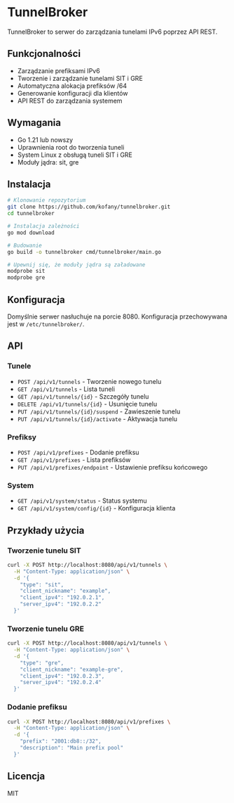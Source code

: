 # TunnelBroker

TunnelBroker to serwer do zarządzania tunelami IPv6 poprzez API REST.

## Funkcjonalności

- Zarządzanie prefiksami IPv6
- Tworzenie i zarządzanie tunelami SIT i GRE
- Automatyczna alokacja prefiksów /64
- Generowanie konfiguracji dla klientów
- API REST do zarządzania systemem

## Wymagania

- Go 1.21 lub nowszy
- Uprawnienia root do tworzenia tuneli
- System Linux z obsługą tuneli SIT i GRE
- Moduły jądra: sit, gre

## Instalacja

```bash
# Klonowanie repozytorium
git clone https://github.com/kofany/tunnelbroker.git
cd tunnelbroker

# Instalacja zależności
go mod download

# Budowanie
go build -o tunnelbroker cmd/tunnelbroker/main.go

# Upewnij się, że moduły jądra są załadowane
modprobe sit
modprobe gre
```

## Konfiguracja

Domyślnie serwer nasłuchuje na porcie 8080. Konfiguracja przechowywana jest w `/etc/tunnelbroker/`.

## API

### Tunele

- `POST /api/v1/tunnels` - Tworzenie nowego tunelu
- `GET /api/v1/tunnels` - Lista tuneli
- `GET /api/v1/tunnels/{id}` - Szczegóły tunelu
- `DELETE /api/v1/tunnels/{id}` - Usunięcie tunelu
- `PUT /api/v1/tunnels/{id}/suspend` - Zawieszenie tunelu
- `PUT /api/v1/tunnels/{id}/activate` - Aktywacja tunelu

### Prefiksy

- `POST /api/v1/prefixes` - Dodanie prefiksu
- `GET /api/v1/prefixes` - Lista prefiksów
- `PUT /api/v1/prefixes/endpoint` - Ustawienie prefiksu końcowego

### System

- `GET /api/v1/system/status` - Status systemu
- `GET /api/v1/system/config/{id}` - Konfiguracja klienta

## Przykłady użycia

### Tworzenie tunelu SIT

```bash
curl -X POST http://localhost:8080/api/v1/tunnels \
  -H "Content-Type: application/json" \
  -d '{
    "type": "sit",
    "client_nickname": "example",
    "client_ipv4": "192.0.2.1",
    "server_ipv4": "192.0.2.2"
  }'
```

### Tworzenie tunelu GRE

```bash
curl -X POST http://localhost:8080/api/v1/tunnels \
  -H "Content-Type: application/json" \
  -d '{
    "type": "gre",
    "client_nickname": "example-gre",
    "client_ipv4": "192.0.2.3",
    "server_ipv4": "192.0.2.4"
  }'
```

### Dodanie prefiksu

```bash
curl -X POST http://localhost:8080/api/v1/prefixes \
  -H "Content-Type: application/json" \
  -d '{
    "prefix": "2001:db8::/32",
    "description": "Main prefix pool"
  }'
```

## Licencja

MIT
